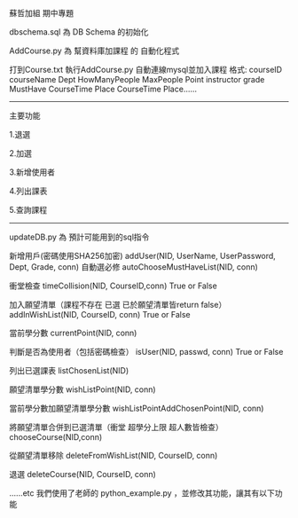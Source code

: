 蘇哲加組 期中專題

dbschema.sql 為 DB Schema 的初始化

AddCourse.py 為 幫資料庫加課程 的 自動化程式

打到Course.txt
執行AddCourse.py
自動連線mysql並加入課程
格式: courseID courseName Dept HowManyPeople MaxPeople Point instructor grade MustHave CourseTime Place CourseTime Place......

-------------------------------------------------------------------------------------------------------------------------------

主要功能

1.退選

2.加選

3.新增使用者

4.列出課表

5.查詢課程

-------------------------------------------------------------------------------------------------------------------------------


updateDB.py 為 預計可能用到的sql指令

新增用戶(密碼使用SHA256加密) addUser(NID, UserName, UserPassword, Dept, Grade, conn)
自動選必修 autoChooseMustHaveList(NID, conn)

衝堂檢查 timeCollision(NID, CourseID,conn) True or False

加入願望清單（課程不存在 已選 已於願望清單皆return false） addInWishList(NID, CourseID, conn) True or False

當前學分數 currentPoint(NID, conn)

判斷是否為使用者（包括密碼檢查） isUser(NID, passwd, conn) True or False

列出已選課表 listChosenList(NID)

願望清單學分數 wishListPoint(NID, conn)

當前學分數加願望清單學分數 wishListPointAddChosenPoint(NID, conn)

將願望清單合併到已選清單（衝堂 超學分上限 超人數皆檢查） chooseCourse(NID,conn)

從願望清單移除 deleteFromWishList(NID, CourseID, conn)

退選 deleteCourse(NID, CourseID, conn)

......etc
我們使用了老師的 python_example.py ，並修改其功能，讓其有以下功能
